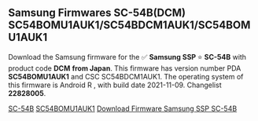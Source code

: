 <h2>Samsung Firmwares SC-54B(DCM) SC54BOMU1AUK1/SC54BDCM1AUK1/SC54BOMU1AUK1</h2>
Download the Samsung firmware for the ✅ <strong>Samsung SSP </strong> ⭐ <strong>SC-54B</strong> with product code <strong>DCM</strong> <strong> from Japan</strong>. This firmware has version number PDA <strong>SC54BOMU1AUK1</strong> and CSC SC54BDCM1AUK1. The operating system of this firmware is Android R , with build date 2021-11-09. Changelist <strong>22828005</strong>.


[SC-54B](https://samfirm.shop/samsung/model/SC-54B)
[SC54BOMU1AUK1](https://samfirm.shop/samsung/pda/SC54BOMU1AUK1)
[Download Firmware Samsung SSP SC-54B](https://samfirm.shop/samsung/firmware/478637)
